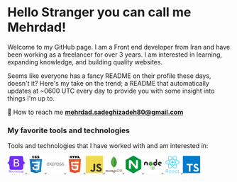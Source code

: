 <h1 align="left">Hello Stranger you can call me Mehrdad!
</h1>
<p align="left" >Welcome to my GitHub page. I am a Front end developer from Iran and have been working as a freelancer for over 3 years. I am interested in learning, expanding knowledge, and building quality websites.
 </p>
<p align="left"> Seems like everyone has a fancy README on their profile these days, doesn't it? Here's my take on the trend; a README that automatically updates at ~0600 UTC every day to provide you with some insight into things I'm up to. </p>
 
🖖 How to reach me **mehrdad.sadeghizadeh80@gmail.com**

<h3 align="left">My favorite tools and technologies</h3>
<p align="left" > Tools and technologies that I have worked with and am interested in: </p>
<p align="left"> <a href="https://getbootstrap.com" target="_blank" rel="noreferrer"> <img src="https://raw.githubusercontent.com/devicons/devicon/master/icons/bootstrap/bootstrap-plain-wordmark.svg" alt="bootstrap" width="40" height="40"/> </a> <a href="https://www.w3schools.com/css/" target="_blank" rel="noreferrer"> <img src="https://raw.githubusercontent.com/devicons/devicon/master/icons/css3/css3-original-wordmark.svg" alt="css3" width="40" height="40"/> </a> <a href="https://expressjs.com" target="_blank" rel="noreferrer"> <img src="https://raw.githubusercontent.com/devicons/devicon/master/icons/express/express-original-wordmark.svg" alt="express" width="40" height="40"/> </a> <a href="https://www.w3.org/html/" target="_blank" rel="noreferrer"> <img src="https://raw.githubusercontent.com/devicons/devicon/master/icons/html5/html5-original-wordmark.svg" alt="html5" width="40" height="40"/> </a> <a href="https://developer.mozilla.org/en-US/docs/Web/JavaScript" target="_blank" rel="noreferrer"> <img src="https://raw.githubusercontent.com/devicons/devicon/master/icons/javascript/javascript-original.svg" alt="javascript" width="40" height="40"/> </a> <a href="https://www.mongodb.com/" target="_blank" rel="noreferrer"> <img src="https://raw.githubusercontent.com/devicons/devicon/master/icons/mongodb/mongodb-original-wordmark.svg" alt="mongodb" width="40" height="40"/> </a> <a href="https://www.nginx.com" target="_blank" rel="noreferrer"> <img src="https://raw.githubusercontent.com/devicons/devicon/master/icons/nginx/nginx-original.svg" alt="nginx" width="40" height="40"/> </a> <a href="https://nodejs.org" target="_blank" rel="noreferrer"> <img src="https://raw.githubusercontent.com/devicons/devicon/master/icons/nodejs/nodejs-original-wordmark.svg" alt="nodejs" width="40" height="40"/> </a> <a href="https://reactjs.org/" target="_blank" rel="noreferrer"> <img src="https://raw.githubusercontent.com/devicons/devicon/master/icons/react/react-original-wordmark.svg" alt="react" width="40" height="40"/> </a> <a href="https://www.typescriptlang.org/" target="_blank" rel="noreferrer"> 
   <img src="https://raw.githubusercontent.com/devicons/devicon/master/icons/typescript/typescript-original.svg" alt="typescript" width="40" height="40"/></a> </p
                                                                                                                                                                 
                                                                                                                                                                 
                                                                                                                                                                 
                                                                                                                                                                 
                                                                                                                                                                 
                                                                                                                                                                 
                                                                                                                                                                 
                                                                                                                                                                 
                                                                                                                                                                 
                                                                                                                                                                 
                                                                                                                                                                 
                                                                                                                                                                 
                                                                                                                                                                                                                                                                                                             
                                                                                                                                                                 



